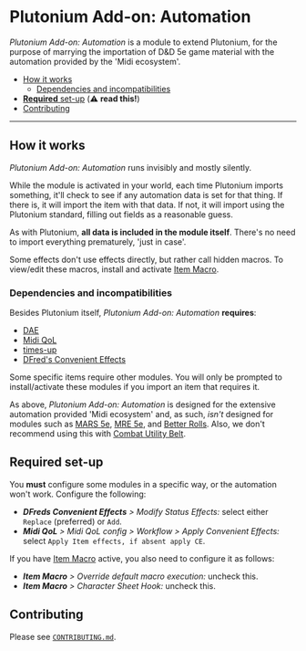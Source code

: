 # Plutonium Add-on: Automation

*Plutonium Add-on: Automation* is a module to extend Plutonium, for the purpose of marrying the importation of D&D 5e game material with the automation provided by the 'Midi ecosystem'.

- [How it works](#how-it-works)
   - [Dependencies and incompatibilities](#dependencies-and-incompatibilities)
- [**Required** set-up](#required-set-up) (⚠️ **read this!**)
- [Contributing](#contributing)

---

## How it works
*Plutonium Add-on: Automation* runs invisibly and mostly silently.

While the module is activated in your world, each time Plutonium imports something, it'll check to see if any automation data is set for that thing. If there is, it will import the item with that data. If not, it will import using the Plutonium standard, filling out fields as a reasonable guess.

As with Plutonium, **all data is included in the module itself**. There's no need to import everything prematurely, 'just in case'.

Some effects don't use effects directly, but rather call hidden macros. To view/edit these macros, install and activate [Item Macro](https://github.com/Kekilla0/Item-Macro).

### Dependencies and incompatibilities
Besides Plutonium itself, *Plutonium Add-on: Automation* **requires**:
- [DAE](https://gitlab.com/tposney/dae)
- [Midi QoL](https://gitlab.com/tposney/midi-qol)
- [times-up](https://gitlab.com/tposney/times-up)
- [DFred's Convenient Effects](https://github.com/DFreds/dfreds-convenient-effects)

Some specific items require other modules. You will only be prompted to install/activate these modules if you import an item that requires it.

As above, *Plutonium Add-on: Automation* is designed for the extensive automation provided 'Midi ecosystem' and, as such, *isn't* designed for modules such as [MARS 5e](https://github.com/Moerill/fvtt-mars-5e), [MRE 5e](https://github.com/ElfFriend-DnD/FVTT-Minimal-Rolling-Enhancements-DND5E), and [Better Rolls](https://github.com/RedReign/FoundryVTT-BetterRolls5e/). Also, we don't recommend using this with [Combat Utility Belt](https://github.com/death-save/combat-utility-belt/).

## Required set-up
You **must** configure some modules in a specific way, or the automation won't work. Configure the following:
- _**DFreds Convenient Effects** > Modify Status Effects:_ select either `Replace` (preferred) or `Add`.
- _**Midi QoL** > Midi QoL config > Workflow > Apply Convenient Effects:_ select `Apply Item effects, if absent apply CE`.

If you have [Item Macro](https://github.com/Kekilla0/Item-Macro) active, you also need to configure it as follows:
- _**Item Macro** > Override default macro execution:_ uncheck this.
- _**Item Macro** > Character Sheet Hook:_ uncheck this.

## Contributing
Please see [`CONTRIBUTING.md`](./CONTRIBUTING.md).